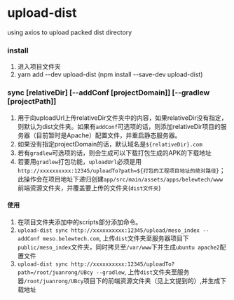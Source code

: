 # upload-dist
using axios to upload packed dist directory

### install
1. 进入项目文件夹
2. yarn add --dev upload-dist (npm install --save-dev upload-dist)

### sync <uploadUrl> [relativeDir] [--addConf [projectDomain]] [--gradlew [projectPath]]
  1. 用于向uploadUrl上传relativeDir文件夹中的内容，如果relativeDir没有指定，则默认为dist文件夹。如果有`addConf`可选项的话，则添加relativeDir项目的服务器（目前暂时是Apache）配置文件，并重启静态服务器。
  2. 如果没有指定projectDomain的话，默认域名是`${relativeDir}.com`
  3. 若有`gradlew`可选项的话，则会生成可以下载打包生成的APK的下载地址
  4. 若要用`gradlew`打包功能，`uploadUrl`必须是用`http://xxxxxxxxxx:12345/uploadTo?path=${打包的工程项目地址的绝对路径}`；此操作会在项目地址下递归创建`app/src/main/assets/apps/belewtech/www`前端资源文件夹，并覆盖要上传的文件夹(`dist文件夹`)


#### 使用
1. 在项目文件夹添加中的scripts部分添加命令。
2. `upload-dist sync http://xxxxxxxxxx:12345/upload/meso_index --addConf meso.belewtech.com`, 上传`dist`文件夹至服务器项目下`public/meso_index`文件夹，同时拷贝至`/var/www`下并生成`ubuntu apache2`配置文件
3. `upload-dist sync http://xxxxxxxxxx:12345/uploadTo?path=/root/juanrong/UBcy --gradlew`, 上传`dist`文件夹至服务器`/root/juanrong/UBcy`项目下的前端资源文件夹（见上文提到的）,并生成下载地址
